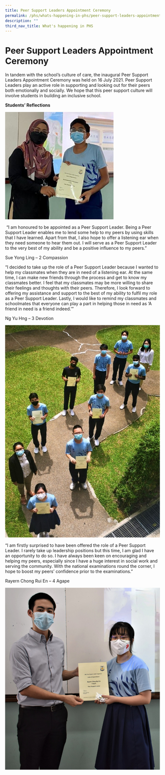 ```yaml
---
title: Peer Support Leaders Appointment Ceremony
permalink: /phs/whats-happening-in-phs/peer-support-leaders-appointment-ceremony/
description: ""
third_nav_title: What's happening in PHS
---
```

# **Peer Support Leaders Appointment Ceremony**

In tandem with the school’s culture of care, the inaugural Peer Support Leaders Appointment Ceremony was held on 16&nbsp;July 2021. Peer Support Leaders play an active role in supporting and looking out for their peers both emotionally and socially. We hope that this peer support culture will involve students in building an inclusive school.&nbsp;

**Students’ Reflections**

<img src="/images/1%20Faith%20PSL_edited%202.jpeg" style="width:70%">
		 
&nbsp;“I am honoured to be appointed as a Peer Support Leader.&nbsp;Being a Peer Support Leader enables me to lend some help to my peers by using skills that I have learned.&nbsp;Apart from that, I also hope to offer a listening ear when they need someone to hear them out. I will serve as a Peer Support Leader to the very best of my ability and be a positive influence to my peers.”&nbsp;

Sue Yong Ling – 2 Compassion

  

“I decided to take up the role of a Peer Support Leader because I wanted to help my classmates when they are in need of a listening ear. At the same time, I can make new friends through the process and get to know my classmates better. I feel that my classmates may be more willing to share their feelings and thoughts with their peers. Therefore, I look forward to offering my assistance and support to the best of my ability to fulfil my role as a Peer Support Leader. Lastly, I would like to remind my classmates and schoolmates that everyone can play a part in helping&nbsp;those in need as ‘A friend in need is a friend indeed.’”&nbsp;

Ng Yu Hng – 3 Devotion


![](/images/3%20Devotion%20PSL%20-%201%20edited%202.jpg)


“I am firstly surprised to have been offered the role of a Peer Support Leader. I rarely take up leadership positions but this time, I am glad I have an opportunity to do so. I have always been keen on encouraging and helping my peers, especially since I have a huge interest in social work and serving the community. With the national examinations round the corner, I hope to boost my peers’ confidence prior to the examinations.”&nbsp;  

Rayern Chong Rui En – 4 Agape

![](/images/4%20Agape%20PSL_edited%202.jpg)